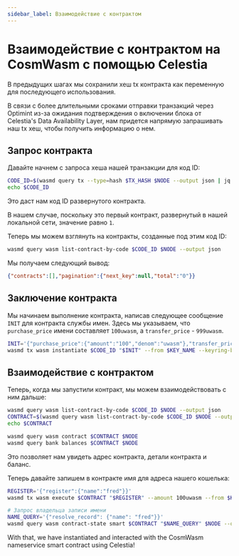 ```yaml
---
sidebar_label: Взаимодействие с контрактом
---
```


# Взаимодействие с контрактом на CosmWasm с помощью Celestia
<!-- markdownlint-disable MD013 -->

В предыдущих шагах мы сохранили хеш tx контракта как переменную для последующего использования.

В связи с более длительными сроками отправки транзакций через Optimint из-за ожидания подтверждения о включении блока от Celestia's Data Availability Layer, нам придется напрямую запрашивать наш tx хеш, чтобы получить информацию о нем.

## Запрос контракта

Давайте начнем с запроса хеша нашей транзакции для код ID:

```sh
CODE_ID=$(wasmd query tx --type=hash $TX_HASH $NODE --output json | jq -r '.logs[0].events[-1].attributes[0].value')
echo $CODE_ID
```

Это даст нам код ID развернутого контракта.

В нашем случае, поскольку это первый контракт, развернутый в нашей локальной сети, значение равно `1`.

Теперь мы можем взглянуть на контракты, созданные под этим код ID:

```sh
wasmd query wasm list-contract-by-code $CODE_ID $NODE --output json
```

Мы получаем следующий вывод:

```json
{"contracts":[],"pagination":{"next_key":null,"total":"0"}}
```

## Заключение контракта

Мы начинаем выполнение контракта, написав следующее сообщение `INIT` для контракта службы имен. Здесь мы указываем, что `purchase_price` имени составляет `100uwasm`, а `transfer_price` - `999uwasm`.

```sh
INIT='{"purchase_price":{"amount":"100","denom":"uwasm"},"transfer_price":{"amount":"999","denom":"uwasm"}}'
wasmd tx wasm instantiate $CODE_ID "$INIT" --from $KEY_NAME --keyring-backend test --label "name service" $TXFLAG -y --no-admin
```

## Взаимодействие с контрактом

Теперь, когда мы запустили контракт, мы можем взаимодействовать с ним дальше:

```sh
wasmd query wasm list-contract-by-code $CODE_ID $NODE --output json
CONTRACT=$(wasmd query wasm list-contract-by-code $CODE_ID $NODE --output json | jq -r '.contracts[-1]')
echo $CONTRACT

wasmd query wasm contract $CONTRACT $NODE
wasmd query bank balances $CONTRACT $NODE
```

Это позволяет нам увидеть адрес контракта, детали контракта и баланс.

Теперь давайте запишем в контракте имя для адреса нашего кошелька:

```sh
REGISTER='{"register":{"name":"fred"}}'
wasmd tx wasm execute $CONTRACT "$REGISTER" --amount 100uwasm --from $KEY_NAME $TXFLAG -y

# Запрос владельца записи имени
NAME_QUERY='{"resolve_record": {"name": "fred"}}'
wasmd query wasm contract-state smart $CONTRACT "$NAME_QUERY" $NODE --output json
```

With that, we have instantiated and interacted with the CosmWasm nameservice smart contract using Celestia!
